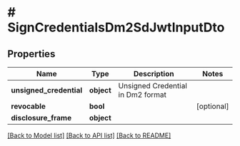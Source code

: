 # # SignCredentialsDm2SdJwtInputDto

## Properties

Name | Type | Description | Notes
------------ | ------------- | ------------- | -------------
**unsigned_credential** | **object** | Unsigned Credential in Dm2 format |
**revocable** | **bool** |  | [optional]
**disclosure_frame** | **object** |  |

[[Back to Model list]](../../README.md#models) [[Back to API list]](../../README.md#endpoints) [[Back to README]](../../README.md)
